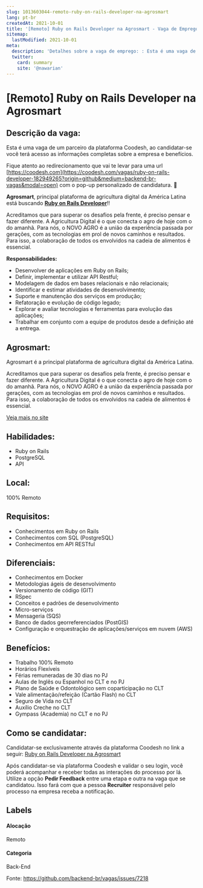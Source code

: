 ```yaml
---
slug: 1013603044-remoto-ruby-on-rails-developer-na-agrosmart
lang: pt-br
createdAt: 2021-10-01
title: '[Remoto] Ruby on Rails Developer na Agrosmart - Vaga de Emprego'
sitemap:
  lastModified: 2021-10-01
meta:
  description: 'Detalhes sobre a vaga de emprego: : Esta é uma vaga de um parceiro da plataforma Coodesh, ao candidatar-se você terá acesso as informações completas sobre a empresa e benefícios.  Fique atento ao redirecionamento que vai te levar para uma url [https://coodesh.com](https://coodesh.com/vagas/ruby-on-rails-developer-182949265?origin=github&medium=backend-br-vagas&modal=open) com o pop-up personalizado de candidatura. 👋 <p><strong>Agrosmart</strong>, principal plataforma de agricultura digital da América Latina está buscando <strong><ins>Ruby on Rails Developer</ins></strong>!!</p> <p>Acreditamos que para superar os desafios pela frente, é preciso pensar e fazer diferente. A Agricultura Digital é o que conecta o agro de hoje com o do amanhã. Para nós, o NOVO AGRO é a união da experiência passada por gerações, com as tecnologias em prol de novos caminhos e resultados. Para isso, a colaboração de todos os envolvidos na cadeia de alimentos é essencial.</p> <p><strong>Responsabilidades:</strong></p> <ul> <li>Desenvolver de aplicações em Ruby on Rails;</li> <li>Definir, implementar e utilizar API Restful;</li> <li>Modelagem de dados em bases relacionais e não relacionais;</li> <li>Identificar e estimar atividades de desenvolvimento;</li> <li>Suporte e manutenção dos serviços em produção;</li> <li>Refatoração e evolução de código legado;</li> <li>Explorar e avaliar tecnologias e ferramentas para evolução das aplicações;</li> <li>Trabalhar em conjunto com a equipe de produtos desde a definição até a entrega.</li> </ul>'
  twitter:
    card: summary
    site: '@nawarian'
---
```


# [Remoto] Ruby on Rails Developer na Agrosmart

## Descrição da vaga: 
Esta é uma vaga de um parceiro da plataforma Coodesh, ao candidatar-se você terá acesso as informações completas sobre a empresa e benefícios.


Fique atento ao redirecionamento que vai te levar para uma url [https://coodesh.com](https://coodesh.com/vagas/ruby-on-rails-developer-182949265?origin=github&medium=backend-br-vagas&modal=open) com o pop-up personalizado de candidatura. 👋
<p><strong>Agrosmart</strong>,  principal plataforma de agricultura digital da América Latina está buscando <strong><ins>Ruby on Rails Developer</ins></strong>!!</p>
<p>Acreditamos que para superar os desafios pela frente, é preciso pensar e fazer diferente. A Agricultura Digital é o que conecta o agro de hoje com o do amanhã. Para nós, o NOVO AGRO é a união da experiência passada por gerações, com as tecnologias em prol de novos caminhos e resultados. Para isso, a colaboração de todos os envolvidos na cadeia de alimentos é essencial.</p>
<p><strong>Responsabilidades:</strong></p>
<ul>
<li>Desenvolver de aplicações em Ruby on Rails;</li>
<li>Definir, implementar e utilizar API Restful;</li>
<li>Modelagem de dados em bases relacionais e não relacionais;</li>
<li>Identificar e estimar atividades de desenvolvimento;</li>
<li>Suporte e manutenção dos serviços em produção;</li>
<li>Refatoração e evolução de código legado;</li>
<li>Explorar e avaliar tecnologias e ferramentas para evolução das aplicações;</li>
<li>Trabalhar em conjunto com a equipe de produtos desde a definição até a entrega.</li>
</ul>

## Agrosmart: 
 <p style="text-align:left;">Agrosmart é a principal plataforma de agricultura digital da América Latina.</p>
<p style="text-align:left;">Acreditamos que para superar os desafios pela frente, é preciso pensar e fazer diferente. A Agricultura Digital é o que conecta o agro de hoje com o do amanhã. Para nós, o NOVO AGRO é a união da experiência passada por gerações, com as tecnologias em prol de novos caminhos e resultados. Para isso, a colaboração de todos os envolvidos na cadeia de alimentos é essencial.</p><a href='https://coodesh.com/empresas/agrosmart'>Veja mais no site</a>

 ## Habilidades: 
 - Ruby on Rails 
- PostgreSQL 
- API
## Local: 
 100% Remoto
## Requisitos: 
 - Conhecimentos em Ruby on Rails 
- Conhecimentos com SQL (PostgreSQL) 
- Conhecimentos em API RESTful
## Diferenciais: 
 - Conhecimentos em Docker 
- Metodologias ágeis de desenvolvimento 
- Versionamento de código (GIT) 
- RSpec 
- Conceitos e padrões de desenvolvimento 
- Micro-serviços 
- Mensageria (SQS) 
- Banco de dados georreferenciados (PostGIS) 
- Configuração e orquestração de aplicações/serviços em nuvem (AWS)
## Benefícios: 
 - Trabalho 100% Remoto 
- Horários Flexíveis 
- Férias remuneradas de 30 dias no PJ 
- Aulas de Inglês ou Espanhol no CLT e no PJ 
- Plano de Saúde e Odontológico sem coparticipação no CLT 
- Vale alimentação/refeição (Cartão Flash) no CLT 
- Seguro de Vida no CLT 
- Auxílio Creche no CLT 
- Gympass (Academia) no CLT e no PJ
## Como se candidatar:
Candidatar-se exclusivamente através da plataforma Coodesh no link a seguir: [Ruby on Rails Developer na Agrosmart](https://coodesh.com/vagas/ruby-on-rails-developer-182949265?origin=github&medium=backend-br-vagas&modal=open)


Após candidatar-se via plataforma Coodesh e validar o seu login, você poderá acompanhar e receber todas as interações do processo por lá. Utilize a opção **Pedir Feedback** entre uma etapa e outra na vaga que se candidatou. Isso fará com que a pessoa **Recruiter** responsável pelo processo na empresa receba a notificação.
## Labels
#### Alocação
Remoto
#### Categoria
Back-End

Fonte: https://github.com/backend-br/vagas/issues/7218